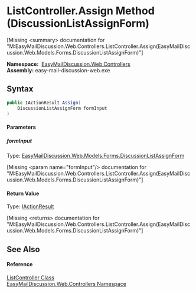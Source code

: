 ListController.Assign Method (DiscussionListAssignForm)
=======================================================

[Missing &lt;summary> documentation for "M:EasyMailDiscussion.Web.Controllers.ListController.Assign(EasyMailDiscussion.Web.Models.Forms.DiscussionListAssignForm)"]


  **Namespace:**  [EasyMailDiscussion.Web.Controllers][1]  
  **Assembly:** easy-mail-discussion-web.exe

Syntax
------

```csharp
public IActionResult Assign(
	DiscussionListAssignForm formInput
)
```

#### Parameters

##### *formInput*
Type: [EasyMailDiscussion.Web.Models.Forms.DiscussionListAssignForm][2]  

[Missing &lt;param name="formInput"/> documentation for "M:EasyMailDiscussion.Web.Controllers.ListController.Assign(EasyMailDiscussion.Web.Models.Forms.DiscussionListAssignForm)"]


#### Return Value
Type: [IActionResult][3]  

[Missing &lt;returns> documentation for "M:EasyMailDiscussion.Web.Controllers.ListController.Assign(EasyMailDiscussion.Web.Models.Forms.DiscussionListAssignForm)"]


See Also
--------

#### Reference
[ListController Class][4]  
[EasyMailDiscussion.Web.Controllers Namespace][1]  

[1]: ../README.md
[2]: ../../EasyMailDiscussion.Web.Models.Forms/DiscussionListAssignForm/README.md
[3]: https://docs.microsoft.com/dotnet/api/microsoft.aspnetcore.mvc.iactionresult
[4]: README.md